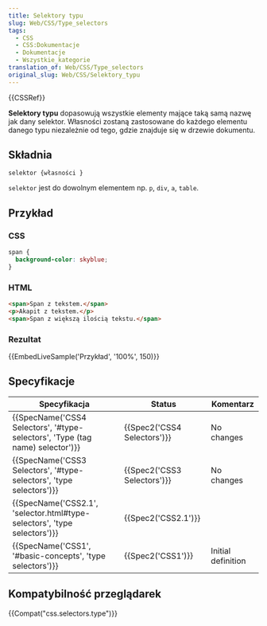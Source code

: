 ```yaml
---
title: Selektory typu
slug: Web/CSS/Type_selectors
tags:
  - CSS
  - CSS:Dokumentacje
  - Dokumentacje
  - Wszystkie_kategorie
translation_of: Web/CSS/Type_selectors
original_slug: Web/CSS/Selektory_typu
---
```

{{CSSRef}}

**Selektory typu** dopasowują wszystkie elementy mające taką samą nazwę jak dany selektor. Własności zostaną zastosowane do każdego elementu danego typu niezależnie od tego, gdzie znajduje się w drzewie dokumentu.

## Składnia

    selektor {własności }

`selektor` jest do dowolnym elementem np. `p`, `div`, `a`, `table`.

## Przykład

### CSS

```css
span {
  background-color: skyblue;
}
```

### HTML

```html
<span>Span z tekstem.</span>
<p>Akapit z tekstem.</p>
<span>Span z większą ilością tekstu.</span>
```

### Rezultat

{{EmbedLiveSample('Przykład', '100%', 150)}}

## Specyfikacje

| Specyfikacja                                                                                             | Status                               | Komentarz          |
| -------------------------------------------------------------------------------------------------------- | ------------------------------------ | ------------------ |
| {{SpecName('CSS4 Selectors', '#type-selectors', 'Type (tag name) selector')}} | {{Spec2('CSS4 Selectors')}} | No changes         |
| {{SpecName('CSS3 Selectors', '#type-selectors', 'type selectors')}}                 | {{Spec2('CSS3 Selectors')}} | No changes         |
| {{SpecName('CSS2.1', 'selector.html#type-selectors', 'type selectors')}}         | {{Spec2('CSS2.1')}}             |                    |
| {{SpecName('CSS1', '#basic-concepts', 'type selectors')}}                             | {{Spec2('CSS1')}}             | Initial definition |

## Kompatybilność przeglądarek

{{Compat("css.selectors.type")}}
